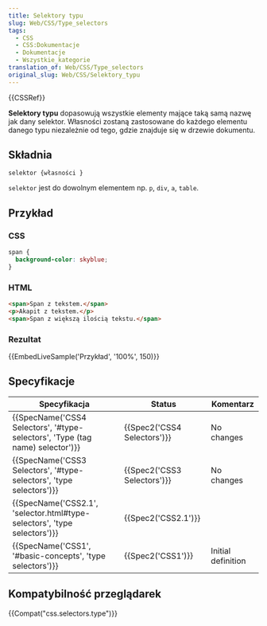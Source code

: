 ```yaml
---
title: Selektory typu
slug: Web/CSS/Type_selectors
tags:
  - CSS
  - CSS:Dokumentacje
  - Dokumentacje
  - Wszystkie_kategorie
translation_of: Web/CSS/Type_selectors
original_slug: Web/CSS/Selektory_typu
---
```

{{CSSRef}}

**Selektory typu** dopasowują wszystkie elementy mające taką samą nazwę jak dany selektor. Własności zostaną zastosowane do każdego elementu danego typu niezależnie od tego, gdzie znajduje się w drzewie dokumentu.

## Składnia

    selektor {własności }

`selektor` jest do dowolnym elementem np. `p`, `div`, `a`, `table`.

## Przykład

### CSS

```css
span {
  background-color: skyblue;
}
```

### HTML

```html
<span>Span z tekstem.</span>
<p>Akapit z tekstem.</p>
<span>Span z większą ilością tekstu.</span>
```

### Rezultat

{{EmbedLiveSample('Przykład', '100%', 150)}}

## Specyfikacje

| Specyfikacja                                                                                             | Status                               | Komentarz          |
| -------------------------------------------------------------------------------------------------------- | ------------------------------------ | ------------------ |
| {{SpecName('CSS4 Selectors', '#type-selectors', 'Type (tag name) selector')}} | {{Spec2('CSS4 Selectors')}} | No changes         |
| {{SpecName('CSS3 Selectors', '#type-selectors', 'type selectors')}}                 | {{Spec2('CSS3 Selectors')}} | No changes         |
| {{SpecName('CSS2.1', 'selector.html#type-selectors', 'type selectors')}}         | {{Spec2('CSS2.1')}}             |                    |
| {{SpecName('CSS1', '#basic-concepts', 'type selectors')}}                             | {{Spec2('CSS1')}}             | Initial definition |

## Kompatybilność przeglądarek

{{Compat("css.selectors.type")}}
